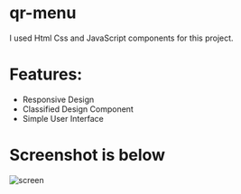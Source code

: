 # qr-menu

I used Html Css and JavaScript components for this project.

# Features:
- Responsive Design
- Classified Design Component 
- Simple User Interface 

# Screenshot is below

![screen](https://github.com/user-attachments/assets/a0e576ee-cdbf-4388-a0aa-67cb8ce1d2b8)
